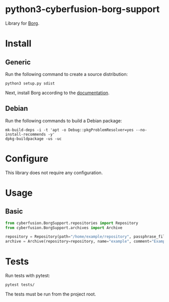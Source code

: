 # python3-cyberfusion-borg-support

Library for [Borg](https://www.borgbackup.org/).

# Install

## Generic

Run the following command to create a source distribution:

    python3 setup.py sdist

Next, install Borg according to the [documentation](https://borgbackup.readthedocs.io/en/stable/installation.html#distribution-package).

## Debian

Run the following commands to build a Debian package:

    mk-build-deps -i -t 'apt -o Debug::pkgProblemResolver=yes --no-install-recommends -y'
    dpkg-buildpackage -us -uc

# Configure

This library does not require any configuration.

# Usage

## Basic

```python
from cyberfusion.BorgSupport.repositories import Repository
from cyberfusion.BorgSupport.archives import Archive

repository = Repository(path="/home/example/repository", passphrase_file="/home/example/.passphrase.txt", identity_file_path="/home/example/.ssh/id_rsa", create_if_not_exists=True)
archive = Archive(repository=repository, name="example", comment="Example", working_directory=os.path.sep, remove_paths_if_file=True)
```

# Tests

Run tests with pytest:

    pytest tests/

The tests must be run from the project root.
